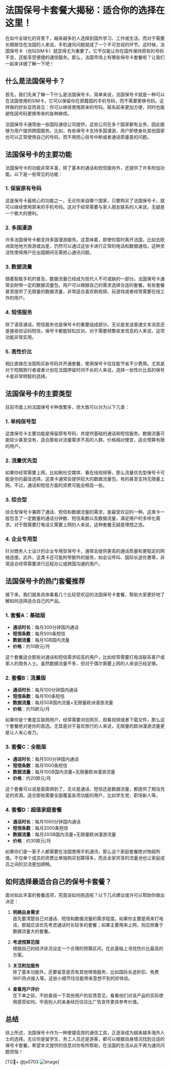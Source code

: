 # 法国保号卡套餐大揭秘：适合你的选择在这里！

在如今全球化的背景下，越来越多的人选择到国外学习、工作或生活。而对于需要长期居住在法国的人来说，手机通讯问题就成了一个不可忽视的环节。这时候，法国保号卡（也叫SIM卡）就显得尤为重要了。它不仅能让你在国外保持原有的号码不变，还能享受便捷的通信服务。那么，法国市场上有哪些保号卡套餐呢？让我们一起来详细了解一下吧！

## 什么是法国保号卡？

首先，我们先来了解一下什么是法国保号卡。简单来说，法国保号卡就是一种可以在法国使用的SIM卡，它可以保留你在原籍国的手机号码，而不需要更换号码。这样做的好处显而易见：你可以继续使用原来的号码，联系起来更加方便，同时也能避免因号码更换带来的各种麻烦。

法国保号卡通常由一些国际通信公司提供，这些公司在多个国家都有业务，因此能够为用户提供跨国服务。比如，有些保号卡支持多国漫游，用户即使身处其他国家也可以正常使用自己的号码，而不用担心信号中断或者通话质量差的问题。

## 法国保号卡的主要功能

法国保号卡的功能非常丰富，除了基本的通话和短信服务外，还提供了许多附加功能。以下是一些常见的功能：

### 1. 保留原有号码

这是保号卡最核心的功能之一。无论你来自哪个国家，只要购买了法国保号卡，就可以继续使用原来的手机号码。这对于经常需要与家人朋友联系的人来说，无疑是一个极大的便利。

### 2. 多国漫游

许多法国保号卡都支持多国漫游服务。这意味着，即使你暂时离开法国，比如去欧洲其他地方旅游或出差，仍然可以通过这张卡进行正常的电话和数据通信。这种灵活性使得用户在出国期间无需担心通讯问题。

### 3. 数据流量

随着智能手机的普及，数据流量已经成为现代人不可或缺的一部分。法国保号卡通常会附带一定的数据流量包，用户可以根据自己的需求选择合适的套餐。有些套餐甚至提供了无限量的数据流量，非常适合喜欢刷视频、玩游戏或者经常需要在线工作的用户。

### 4. 短信服务

除了语音通话，短信服务也是保号卡的重要组成部分。无论是发送普通文本消息还是接收验证码短信，保号卡都能轻松应对。对于需要频繁收发信息的人来说，这项功能非常实用。

### 5. 高性价比

相比直接在法国购买新号码并开通套餐，使用保号卡往往能节省不少费用。尤其是对于短期旅行者或者计划在法国停留时间不长的人来说，选择一张性价比高的保号卡是非常明智的选择。

## 法国保号卡的主要类型

目前市面上的法国保号卡种类繁多，但大致可以分为以下几类：

### 1. 单纯保号型

这类保号卡主要功能是保留原有号码，并提供基础的通话和短信服务。数据流量可能较少甚至没有，适合那些对流量需求不高的人群。价格相对便宜，适合预算有限的用户。

### 2. 流量优先型

如果你经常需要上网，比如刷社交媒体、看在线视频等，那么流量优先型保号卡可能是你的最佳选择。这类卡通常会提供较大的数据流量包，有的甚至支持无限量上网。不过，通话和短信方面的资费可能会稍高一些。

### 3. 综合型

综合型保号卡兼顾了通话、短信和数据流量的需求，是最受欢迎的一种。这类卡一般包含了一定数量的通话分钟数、短信条数以及数据流量，满足用户的多样化需求。对于既需要打电话又需要上网的人来说，这种套餐无疑是理想之选。

### 4. 企业专用型

针对商务人士设计的企业专用型保号卡，通常会提供更高的通话质量和更稳定的网络连接。此外，这类卡还可能附带额外的服务，如会议呼叫、国际长途优惠等，非常适合经常需要进行远程办公或跨国沟通的用户。

## 法国保号卡的热门套餐推荐

接下来，我们就来具体看看几个比较受欢迎的法国保号卡套餐，帮助大家更好地了解如何选择适合自己的产品。

### 1. 套餐A：基础版

- **通话时长**：每月300分钟国内通话
- **短信条数**：每月500条短信
- **数据流量**：每月1GB国内流量
- **价格**：约10欧元/月

这个套餐适合那些对通话和短信需求较高的用户，比如经常需要打电话联系客户或家人的商务人士。虽然数据流量不多，但对于偶尔需要上网的人来说已经足够。

### 2. 套餐B：流量版

- **通话时长**：每月100分钟国内通话
- **短信条数**：每月100条短信
- **数据流量**：每月5GB国内流量+无限量欧洲漫游流量
- **价格**：约15欧元/月

如果你是个重度互联网用户，经常需要浏览网页、观看视频或者下载文件，那么这个套餐绝对是你的首选。尤其是对于喜欢旅行的人来说，无限量的欧洲漫游流量更是让人省心省力。

### 3. 套餐C：全能版

- **通话时长**：每月500分钟国内通话
- **短信条数**：每月1000条短信
- **数据流量**：每月10GB国内流量+无限量欧洲漫游流量
- **价格**：约20欧元/月

这个套餐可以说是面面俱到了，无论是通话、短信还是数据流量，都提供了相当充足的资源。适合那些需要全面覆盖各项功能的用户，比如学生党、职场新人等。

### 4. 套餐D：超值家庭套餐

- **通话时长**：每月1000分钟国内通话
- **短信条数**：每月2000条短信
- **数据流量**：每月20GB国内流量+无限量欧洲漫游流量
- **价格**：约30欧元/月

如果你们是一家子人都需要在法国使用手机通讯，那么这个家庭套餐绝对物超所值。不仅单个成员的资费比单独购买划算得多，而且全家共享的流量池也让家庭成员之间的交流更加顺畅。

## 如何选择最适合自己的保号卡套餐？

面对如此丰富的套餐选项，究竟该如何挑选呢？以下几点建议或许可以帮助你做出决定：

1. **明确自身需求**  
   首先要清楚自己对通话、短信和数据流量的需求程度。如果你主要是用来打电话，那就应该优先考虑通话时长较多的套餐；如果主要用来上网，则应侧重于数据流量大的套餐。

2. **考虑预算范围**  
   根据自己的经济状况设定一个合理的预算区间，在此基础上寻找性价比最高的方案。

3. **关注附加服务**  
   除了基本功能外，还要留意是否有其他增值服务，比如国际长途折扣、免费WiFi热点接入等。这些小细节往往能带来意想不到的好体验。

4. **查看用户评价**  
   在下单之前，不妨查阅一下其他用户的反馈意见，看看他们对该产品的实际使用感受如何。毕竟别人的亲身经历往往比广告宣传更具参考价值。

## 总结

综上所述，法国保号卡作为一种便捷高效的通信工具，正逐渐成为越来越多海外人士的选择。无论你是留学生、务工人员还是游客，都可以根据自身情况找到合适的保号卡套餐。希望本文提供的信息对你有所帮助，在法国的生活从此不再为通讯问题烦恼！

[TG💪+ @jx0703 ![Image](https://github.com/user-attachments/assets/dbca1d08-cadb-493c-b0ec-ad6f7a83f270)]